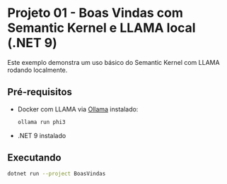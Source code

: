 # Projeto 01 - Boas Vindas com Semantic Kernel e LLAMA local (.NET 9)

Este exemplo demonstra um uso básico do Semantic Kernel com LLAMA rodando localmente.

## Pré-requisitos

- Docker com LLAMA via [Ollama](https://ollama.com) instalado:
  ```bash
  ollama run phi3
  ```

- .NET 9 instalado

## Executando

```bash
dotnet run --project BoasVindas
```

